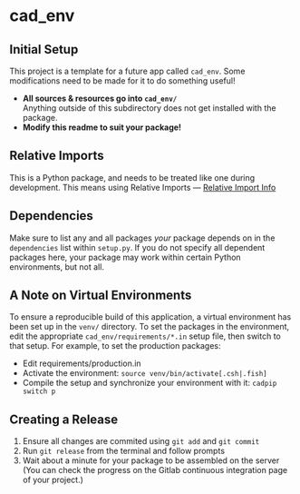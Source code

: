 # cad_env

## Initial Setup
This project is a template for a future app called `cad_env`.
Some modifications need to be made for it to do something useful!

-   **All sources & resources go into `cad_env/`**  
    Anything outside of this subdirectory does not get installed with the package.
-   **Modify this readme to suit your package!**

## Relative Imports
This is a Python package, and needs to be treated like one during development. This means using Relative Imports &mdash; [Relative Import Info](https://realpython.com/absolute-vs-relative-python-imports/#relative-imports)

## Dependencies
Make sure to list any and all packages *your* package depends on in the `dependencies` list within `setup.py`. If you do not specify all dependent packages here, your package may work within certain Python environments, but not all. 

## A Note on Virtual Environments
To ensure a reproducible build of this application, a virtual environment has been set up in the `venv/` directory. To set the packages in the environment, edit the appropriate `cad_env/requirements/*.in` setup file, then switch to that setup. For example, to set the production packages:
- Edit requirements/production.in
- Activate the environment: `source venv/bin/activate[.csh|.fish]`
- Compile the setup and synchronize your environment with it: `cadpip switch p`

## Creating a Release
1. Ensure all changes are commited using `git add` and `git commit`
2. Run `git release` from the terminal and follow prompts
3. Wait about a minute for your package to be assembled on the server (You can check the progress on the Gitlab continuous integration page of your project.)
